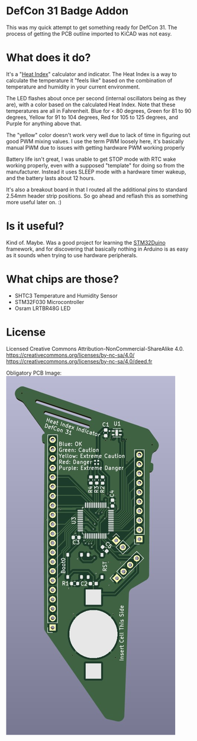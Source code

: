 # DefCon 31 Badge Addon
 This was my quick attempt to get something ready for DefCon 31.  The process of getting the PCB outline imported to KiCAD was not easy.

# What does it do?
 It's a "[Heat Index](https://www.weather.gov/safety/heat-index)" calculator and indicator.  The Heat Index is a way to calculate the temperature it "feels like" based on the combination of temperature and humidity in your current environment.
 
 The LED flashes about once per second (internal oscillators being as they are), with a color based on the calculated Heat Index.  Note that these temperatures are all in Fahrenheit.  Blue for < 80 degrees, Green for 81 to 90 degrees, Yellow for 91 to 104 degrees, Red for 105 to 125 degrees, and Purple for anything above that.

 The "yellow" color doesn't work very well due to lack of time in figuring out good PWM mixing values.  I use the term PWM loosely here, it's basically manual PWM due to issues with getting hardware PWM working properly
 
 Battery life isn't great, I was unable to get STOP mode with RTC wake working properly, even with a supposed "template" for doing so from the manufacturer.  Instead it uses SLEEP mode with a hardware timer wakeup, and the battery lasts about 12 hours.

 It's also a breakout board in that I routed all the additional pins to standard 2.54mm header strip positions.  So go ahead and reflash this as something more useful later on.  :)
 
# Is it useful?
 Kind of.  Maybe.  Was a good project for learning the [STM32Duino](https://github.com/stm32duino/Arduino_Core_STM32) framework, and for discovering that basically nothing in Arduino is as easy as it sounds when trying to use hardware peripherals.
 
# What chips are those?
* SHTC3 Temperature and Humidity Sensor
* STM32F030 Microcontroller
* Osram LRTBR48G LED
 
# License
 Licensed Creative Commons Attribution-NonCommercial-ShareAlike 4.0.
 https://creativecommons.org/licenses/by-nc-sa/4.0/
 https://creativecommons.org/licenses/by-nc-sa/4.0/deed.fr


Obligatory PCB Image:
![DefCon 31 Badge Addon PCB Top View](TopOfPCB.jpg)


